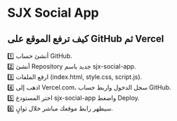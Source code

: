 # SJX Social App

## كيف ترفع الموقع على GitHub ثم Vercel

1️⃣ أنشئ حساب GitHub.  
2️⃣ أنشئ Repository جديد باسم sjx-social-app.  
3️⃣ ارفع الملفات (index.html, style.css, script.js).  
4️⃣ اذهب إلى Vercel.com، سجل الدخول واربط حساب GitHub.  
5️⃣ اختر المستودع sjx-social-app واضغط Deploy.  
6️⃣ سيظهر رابط موقعك مباشر خلال ثوانٍ.